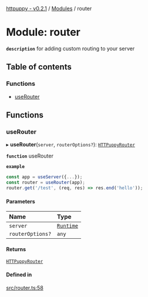 [httpuppy - v0.2.1](../README.md) / [Modules](../modules.md) / router

# Module: router

**`description`** for adding custom routing to your server

## Table of contents

### Functions

- [useRouter](router.md#userouter)

## Functions

### useRouter

▸ **useRouter**(`server`, `routerOptions?`): [`HTTPuppyRouter`](../interfaces/types_server.HTTPuppyRouter.md)

**`function`** useRouter

**`example`**
```javascript
const app = useServer({...});
const router = useRouter(app);
router.get('/test', (req, res) => res.end('hello'));
```

#### Parameters

| Name | Type |
| :------ | :------ |
| `server` | [`Runtime`](../interfaces/types_server.Runtime.md) |
| `routerOptions?` | `any` |

#### Returns

[`HTTPuppyRouter`](../interfaces/types_server.HTTPuppyRouter.md)

#### Defined in

[src/router.ts:58](https://github.com/abschill/httpuppy/blob/c61c7be/src/router.ts#L58)
